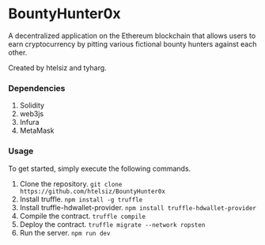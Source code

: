 # BountyHunter0x

A decentralized application on the Ethereum blockchain that allows users to earn cryptocurrency by pitting various fictional bounty hunters against each other.

Created by htelsiz and tyharg.

### Dependencies

1. Solidity
2. web3js
3. Infura
4. MetaMask

### Usage

To get started, simply execute the following commands. 

1. Clone the repository. `git clone https://github.com/htelsiz/BountyHunter0x`
2. Install truffle. `npm install -g truffle`
3. Install truffle-hdwallet-provider. `npm install truffle-hdwallet-provider`
4. Compile the contract. `truffle compile`
5. Deploy the contract. `truffle migrate --network ropsten`
6. Run the server. `npm run dev`
